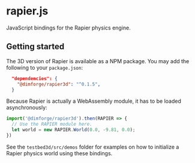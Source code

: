 # rapier.js
JavaScript bindings for the Rapier physics engine.

## Getting started
The 3D version of Rapier is available as a NPM package. You may add the following to
your `package.json`:

```json
  "dependencies": {
    "@dimforge/rapier3d": "^0.1.5",
  }
```

Because Rapier is actually a WebAssembly module, it has to be loaded asynchronously:

```js
import('@dimforge/rapier3d').then(RAPIER => {
  // Use the RAPIER module here.
  let world = new RAPIER.World(0.0, -9.81, 0.0);
})
```

See the `testbed3d/src/demos` folder for examples on how to initialize a Rapier physics world
using these bindings.
